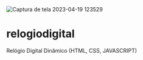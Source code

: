 ![Captura de tela 2023-04-19 123529](https://user-images.githubusercontent.com/124712404/233147967-769a4e0e-4fce-4430-a46d-e2cecdfac611.png)
# relogiodigital
Relógio Digital Dinâmico (HTML, CSS, JAVASCRIPT)
